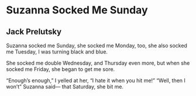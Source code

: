 # Suzanna Socked Me Sunday
## Jack Prelutsky
Suzanna socked me Sunday,
she socked me Monday, too,
she also socked me Tuesday,
I was turning black and blue.

She socked me double Wednesday,
and Thursday even more,
but when she socked me Friday,
she began to get me sore.

“Enough’s enough,” I yelled at her,
“I hate it when you hit me!”
“Well, then I won’t” Suzanna said—
that Saturday, she bit me.
